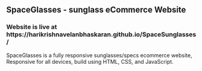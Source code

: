 <h2>SpaceGlasses - sunglass eCommerce Website</h2>
<h3>Website is live at https://harikrishnavelanbhaskaran.github.io/SpaceSunglasses/</h3>
SpaceGlasses is a fully responsive sunglasses/specs ecommerce website, <br />Responsive for all devices, build using HTML, CSS, and JavaScript.
 
